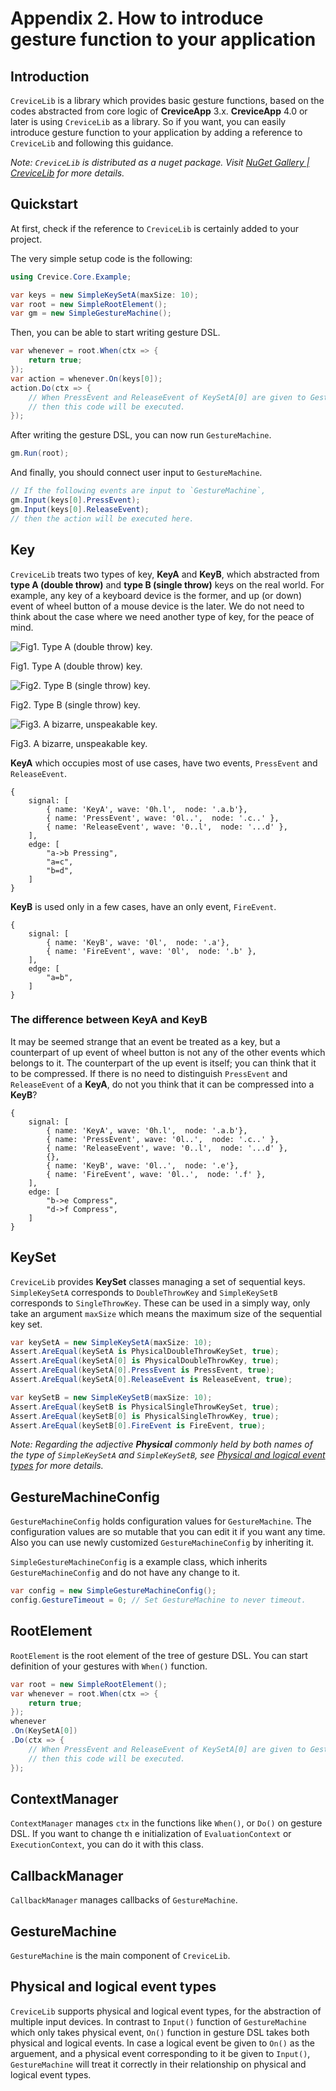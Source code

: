 
# Appendix 2. How to introduce gesture function to your application

## Introduction

`CreviceLib` is a library which provides basic gesture functions, based on the codes abstracted from core logic of **CreviceApp** 3.x. **CreviceApp** 4.0 or later is using `CreviceLib` as a library. So if you want, you can easily introduce gesture function to your application by adding a reference to `CreviceLib` and following this guidance.

_Note: `CreviceLib` is distributed as a nuget package. Visit [NuGet Gallery \| CreviceLib](https://www.nuget.org/packages/Crevice.Core/) for more details._


## Quickstart

At first, check if the reference to `CreviceLib` is certainly added to your project.

The very simple setup code is the following:

```cs
using Crevice.Core.Example;

var keys = new SimpleKeySetA(maxSize: 10);
var root = new SimpleRootElement();
var gm = new SimpleGestureMachine();
```



Then, you can be able to start writing gesture DSL.

```cs
var whenever = root.When(ctx => {
    return true;
});
var action = whenever.On(keys[0]);
action.Do(ctx => {
    // When PressEvent and ReleaseEvent of KeySetA[0] are given to GestureMachine,
    // then this code will be executed.
});
```

After writing the gesture DSL, you can now run `GestureMachine`.

```cs
gm.Run(root);
```

And finally, you should connect user input to `GestureMachine`.

```cs
// If the following events are input to `GestureMachine`,
gm.Input(keys[0].PressEvent);
gm.Input(keys[0].ReleaseEvent);
// then the action will be executed here.
```


## Key

`CreviceLib` treats two types of key, **KeyA** and **KeyB**, which abstracted from **type A (double throw)** and **type B (single throw)** keys on the real world. For example, any key of a keyboard device is the former, and up (or down) event of wheel button of a mouse device is the later. We do not need to think about the case where we need another type of key, for the peace of mind.

![Fig1. Type A (double throw) key.](./images/ap2.fig1.jpg)
<div class="img-caption">Fig1. Type A (double throw) key.</div>

![Fig2. Type B (single throw) key.](./images/ap2.fig2.jpg)
<div class="img-caption">Fig2. Type B (single throw) key.</div>

![Fig3. A bizarre, unspeakable key.](./images/ap2.fig3.jpg)
<div class="img-caption">Fig3. A bizarre, unspeakable key.</div>

**KeyA** which occupies most of use cases, have two events, `PressEvent` and `ReleaseEvent`. 

```wavedrom
{ 
    signal: [
        { name: 'KeyA', wave: '0h.l',  node: '.a.b'},
        { name: 'PressEvent', wave: '0l..',  node: '.c..' },
        { name: 'ReleaseEvent', wave: '0..l',  node: '...d' },
    ],
    edge: [
        "a->b Pressing",
        "a=c",
        "b=d",
    ]
}
```

**KeyB** is used only in a few cases, have an only event, `FireEvent`. 

```wavedrom
{ 
    signal: [
        { name: 'KeyB', wave: '0l',  node: '.a'},
        { name: 'FireEvent', wave: '0l',  node: '.b' },
    ],
    edge: [
        "a=b",
    ]
}
```

### The difference between KeyA and KeyB

It may be seemed strange that an event be treated as a key, but a counterpart of up event of wheel button is not any of the other events which belongs to it. The counterpart of the up event is itself; you can think that it to be compressed. If there is no need to distinguish `PressEvent` and `ReleaseEvent` of a **KeyA**, do not you think that it can be compressed into a **KeyB**?

```wavedrom
{ 
    signal: [
        { name: 'KeyA', wave: '0h.l',  node: '.a.b'},
        { name: 'PressEvent', wave: '0l..',  node: '.c..' },
        { name: 'ReleaseEvent', wave: '0..l',  node: '...d' },
        {},
        { name: 'KeyB', wave: '0l..',  node: '.e'},
        { name: 'FireEvent', wave: '0l..',  node: '.f' },
    ],
    edge: [
        "b->e Compress",
        "d->f Compress",
    ]
}
```

## KeySet

`CreviceLib` provides **KeySet** classes managing a set of sequential keys. `SimpleKeySetA` corresponds to `DoubleThrowKey` and `SimpleKeySetB` corresponds to `SingleThrowKey`. These can be used in a simply way, only take an argument `maxSize` which means the maximum size of the sequential key set.

```cs
var keySetA = new SimpleKeySetA(maxSize: 10);
Assert.AreEqual(keySetA is PhysicalDoubleThrowKeySet, true);
Assert.AreEqual(keySetA[0] is PhysicalDoubleThrowKey, true);
Assert.AreEqual(keySetA[0].PressEvent is PressEvent, true);
Assert.AreEqual(keySetA[0].ReleaseEvent is ReleaseEvent, true);
```

```cs
var keySetB = new SimpleKeySetB(maxSize: 10);
Assert.AreEqual(keySetB is PhysicalSingleThrowKeySet, true);
Assert.AreEqual(keySetB[0] is PhysicalSingleThrowKey, true);
Assert.AreEqual(keySetB[0].FireEvent is FireEvent, true);
```

_Note: Regarding the adjective **Physical** commonly held by both names of the type of `SimpleKeySetA` and `SimpleKeySetB`, see [Physical and logical event types](#physical_and_logical_event_types) for more details._

## GestureMachineConfig

`GestureMachineConfig` holds configuration values for `GestureMachine`. The configuration values are so mutable that you can edit it if you want any time. Also you can use newly customized `GestureMachineConfig` by inheriting it.

`SimpleGestureMachineConfig` is a example class, which inherits `GestureMachineConfig` and do not have any change to it.

```cs
var config = new SimpleGestureMachineConfig();
config.GestureTimeout = 0; // Set GestureMachine to never timeout.
```

## RootElement

`RootElement` is the root element of the tree of gesture DSL. You can start definition of your gestures with `When()` function.

```cs
var root = new SimpleRootElement();
var whenever = root.When(ctx => {
    return true;
});
whenever
.On(KeySetA[0]) 
.Do(ctx => {
    // When PressEvent and ReleaseEvent of KeySetA[0] are given to GestureMachine,
    // then this code will be executed.
});
```

## ContextManager

`ContextManager` manages `ctx` in the functions like `When()`, or `Do()` on gesture DSL. If you want to change th e initialization of `EvaluationContext` or `ExecutionContext`, you can do it with this class.

## CallbackManager

`CallbackManager` manages callbacks of `GestureMachine`. 

## GestureMachine

`GestureMachine` is the main component of `CreviceLib`. 

## Physical and logical event types

`CreviceLib` supports physical and logical event types, for the abstraction of multiple input devices. In contrast to `Input()` function of `GestureMachine` which only takes physical event, `On()` function in gesture DSL takes both physical and logical events. In case a logical event be given to `On()` as the arguement, and a physical event corresponding to it be given to `Input()`, `GestureMachine` will treat it correctly in their relationship on physical and logical event types.
